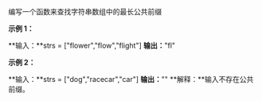 编写一个函数来查找字符串数组中的最长公共前缀

**示例 1：**

**输入：**strs = ["flower","flow","flight"]
**输出：**"fl"

**示例 2：**

**输入：**strs = ["dog","racecar","car"]
**输出：**""
**解释：**输入不存在公共前缀。